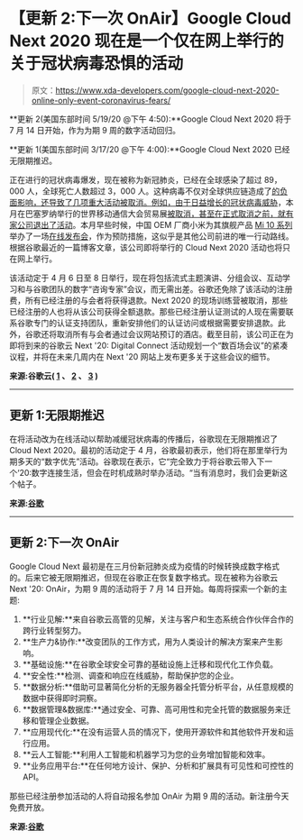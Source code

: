 # 【更新 2:下一次 OnAir】Google Cloud Next 2020 现在是一个仅在网上举行的关于冠状病毒恐惧的活动

> 原文：<https://www.xda-developers.com/google-cloud-next-2020-online-only-event-coronavirus-fears/>

**更新 2(美国东部时间 5/19/20 @下午 4:50):**Google Cloud Next 2020 将于 7 月 14 日开始，作为为期 9 周的数字活动回归。

**更新 1(美国东部时间 3/17/20 @下午 4:00):**Google Cloud Next 2020 已经无限期推迟。

正在进行的冠状病毒爆发，现在被称为新冠肺炎，已经在全球感染了超过 89，000 人，全球死亡人数超过 3，000 人。这种病毒不仅对全球供应链造成了[的负面影响，还导致了几项重大活动被取消。例如，由于日益增长的冠状病毒威胁](https://www.xda-developers.com/asus-warns-users-rog-phone-ii-short-supply-coronavirus-situation/)，本月在巴塞罗纳举行的世界移动通信大会贸易展[被取消，甚至在正式取消之前，就有](https://www.xda-developers.com/mwc-2020-cancelled/)[家公司退出了活动](https://www.xda-developers.com/zte-lg-cancel-mwc-2020-events-citing-coronavirus-concerns/)。本月早些时候，中国 OEM 厂商小米为其旗舰产品 [Mi 10 系列](https://www.xda-developers.com/xiaomi-launches-mi-10-90hz-screen-108mp-camera-snapdragon-865/)举办了一场[在线发布会](https://www.xda-developers.com/xiaomi-mi-10-china-launch-date/)，作为预防措施，这似乎是其他公司前进的唯一行动路线。根据谷歌最近的一篇博客文章，该公司即将举行的 Cloud Next 2020 活动也将只在网上举行。

该活动定于 4 月 6 日至 8 日举行，现在将包括流式主题演讲、分组会议、互动学习和与谷歌团队的数字“咨询专家”会议，而无需出差。谷歌还免除了该活动的注册费，所有已经注册的与会者将获得退款。Next 2020 的现场训练营被取消，那些已经注册的人也将从该公司获得全额退款。那些已经注册认证测试的人现在需要联系谷歌专门的认证支持团队，重新安排他们的认证访问或根据需要安排退款。此外，谷歌还将取消所有与会者通过会议网站预订的酒店。截至目前，该公司正在为即将到来的谷歌云 Next '20: Digital Connect 活动规划一个“数百场会议”的紧凑议程，并将在未来几周内在 Next '20 网站上发布更多关于这些会议的细节。

**来源:谷歌云( [1](https://cloud.withgoogle.com/next/sf/) 、 [2](https://cloud.withgoogle.com/next/sf/faq) 、 [3](https://cloud.withgoogle.com/next/sf/update) )**

* * *

## 更新 1:无限期推迟

在将活动改为在线活动以帮助减缓冠状病毒的传播后，谷歌现在无限期推迟了 Cloud Next 2020。最初的活动定于 4 月，谷歌最初表示，他们将在那里举行为期多天的“数字优先”活动。谷歌现在表示，它“完全致力于将谷歌云带入下一个‘20:数字连接生活，但会在时机成熟时举办活动。“当有消息时，我们会更新这个帖子。

**来源:[谷歌](https://cloud.withgoogle.com/next/sf)**

* * *

## 更新 2:下一次 OnAir

Google Cloud Next 最初是在三月份新冠肺炎成为疫情的时候转换成数字格式的。后来它被无限期推迟，但现在谷歌正在恢复数字格式。现在被称为谷歌云 Next '20: OnAir，为期 9 周的活动将于 7 月 14 日开始。每周将探索一个新的主题:

1.  **行业见解:**来自谷歌云高管的见解，关注与客户和生态系统合作伙伴合作的跨行业转型努力。
2.  **生产力&协作:**改变团队的工作方式，用为人类设计的解决方案来产生影响。
3.  **基础设施:**在谷歌全球安全可靠的基础设施上迁移和现代化工作负载。
4.  **安全性:**检测、调查和响应在线威胁，帮助保护您的企业。
5.  **数据分析:**借助可显著简化分析的无服务器全托管分析平台，从任意规模的数据中获得即时洞察。
6.  **数据管理&数据库:**通过安全、可靠、高可用性和完全托管的数据服务来迁移和管理企业数据。
7.  **应用现代化:**在没有运营人员的情况下，使用开源软件和其他软件开发和运行应用。
8.  **云人工智能:**利用人工智能和机器学习为您的业务增加智能和效率。
9.  **业务应用平台:**在任何地方设计、保护、分析和扩展具有可见性和可控性的 API。

那些已经注册参加活动的人将自动报名参加 OnAir 为期 9 周的活动。新注册今天免费开放。

**来源:[谷歌](https://cloud.withgoogle.com/next/sf)**